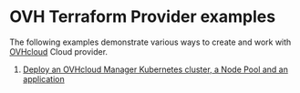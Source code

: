 # OVH Terraform Provider examples

The following examples demonstrate various ways to create and work with [OVHcloud](https://www.ovhcloud.com/fr/) Cloud provider.

1. [Deploy an OVHcloud Manager Kubernetes cluster, a Node Pool and an application](./kube-nodepool-deployment)